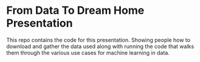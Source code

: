 # From Data To Dream Home Presentation

This repo contains the code for this presentation. Showing people how to download and gather the data used along with running the code that walks them through the various use cases for machine learning in data. 